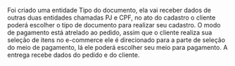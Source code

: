 Foi criado uma entidade Tipo do documento, ela vai receber dados de outras duas entidades chamadas PJ e CPF, no ato do cadastro o cliente poderá escolher o tipo de documento para realizar seu cadastro.
O modo de pagamento está atrelado ao pedido, assim que o cliente realiza sua seleção de itens no e-commerce ele é direcionado para a parte de seleção do meio de pagamento, lá ele poderá escolher seu meio para pagamento.
A entrega recebe dados do pedido e do cliente.

